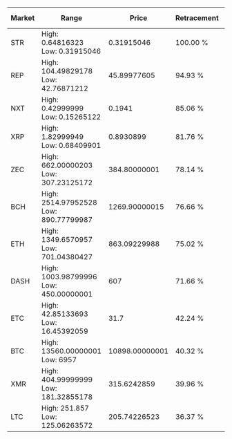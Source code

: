 | Market | Range | Price| Retracement | Doubles to 50% |
| --- | --- | --- | --- | --- |
| STR | High: 0.64816323<br />Low: 0.31915046 | 0.31915046 | 100.00 % | 1.52 |
| REP | High: 104.49829178<br />Low: 42.76871212 | 45.89977605 | 94.93 % | 1.60 |
| NXT | High: 0.42999999<br />Low: 0.15265122 | 0.1941 | 85.06 % | 1.50 |
| XRP | High: 1.82999949<br />Low: 0.68409901 | 0.8930899 | 81.76 % | 1.41 |
| ZEC | High: 662.00000203<br />Low: 307.23125172 | 384.80000001 | 78.14 % | 1.26 |
| BCH | High: 2514.97952528<br />Low: 890.77799987 | 1269.90000015 | 76.66 % | 1.34 |
| ETH | High: 1349.6570957<br />Low: 701.04380427 | 863.09229988 | 75.02 % | 1.19 |
| DASH | High: 1003.98799996<br />Low: 450.00000001 | 607 | 71.66 % | 1.20 |
| ETC | High: 42.85133693<br />Low: 16.45392059 | 31.7 | 42.24 % | 0.00 |
| BTC | High: 13560.00000001<br />Low: 6957 | 10898.00000001 | 40.32 % | 0.00 |
| XMR | High: 404.99999999<br />Low: 181.32855178 | 315.6242859 | 39.96 % | 0.00 |
| LTC | High: 251.857<br />Low: 125.06263572 | 205.74226523 | 36.37 % | 0.00 |
